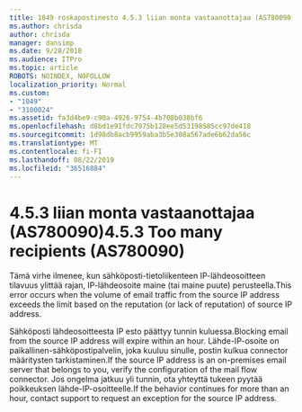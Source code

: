 ```yaml
---
title: 1049 roskapostinesto 4.5.3 liian monta vastaanottajaa (AS780090)
ms.author: chrisda
author: chrisda
manager: dansimp
ms.date: 9/28/2018
ms.audience: ITPro
ms.topic: article
ROBOTS: NOINDEX, NOFOLLOW
localization_priority: Normal
ms.custom:
- "1049"
- "3100024"
ms.assetid: fa3d4be9-c90a-4926-9754-4b708b038bf6
ms.openlocfilehash: d8bd1e91fdc7975b128ee5d53198585cc97de418
ms.sourcegitcommit: 1d98db8acb9959aba3b5e308a567ade6b62da56c
ms.translationtype: MT
ms.contentlocale: fi-FI
ms.lasthandoff: 08/22/2019
ms.locfileid: "36516884"
---
```

# <a name="453-too-many-recipients-as780090"></a><span data-ttu-id="5b039-102">4.5.3 liian monta vastaanottajaa (AS780090)</span><span class="sxs-lookup"><span data-stu-id="5b039-102">4.5.3 Too many recipients (AS780090)</span></span>

<span data-ttu-id="5b039-103">Tämä virhe ilmenee, kun sähköposti-tietoliikenteen IP-lähdeosoitteen tilavuus ylittää rajan, IP-lähdeosoite maine (tai maine puute) perusteella.</span><span class="sxs-lookup"><span data-stu-id="5b039-103">This error occurs when the volume of email traffic from the source IP address exceeds the limit based on the reputation (or lack of reputation) of source IP address.</span></span>

<span data-ttu-id="5b039-104">Sähköposti lähdeosoitteesta IP esto päättyy tunnin kuluessa.</span><span class="sxs-lookup"><span data-stu-id="5b039-104">Blocking email from the source IP address will expire within an hour.</span></span> <span data-ttu-id="5b039-105">Lähde-IP-osoite on paikallinen-sähköpostipalvelin, joka kuuluu sinulle, postin kulkua connector määritysten tarkistaminen.</span><span class="sxs-lookup"><span data-stu-id="5b039-105">If the source IP address is an on-premises email server that belongs to you, verify the configuration of the mail flow connector.</span></span> <span data-ttu-id="5b039-106">Jos ongelma jatkuu yli tunnin, ota yhteyttä tukeen pyytää poikkeuksen lähde-IP-osoitteelle.</span><span class="sxs-lookup"><span data-stu-id="5b039-106">If the behavior continues for more than an hour, contact support to request an exception for the source IP address.</span></span>
